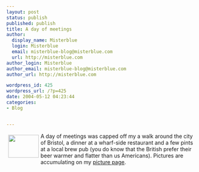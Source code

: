 ```yaml
---
layout: post
status: publish
published: publish
title: A day of meetings
author:
  display_name: Misterblue
  login: Misterblue
  email: misterblue-blog@misterblue.com
  url: http://misterblue.com
author_login: Misterblue
author_email: misterblue-blog@misterblue.com
author_url: http://misterblue.com

wordpress_id: 425
wordpress_url: /?p=425
date: 2004-05-12 04:23:44
categories:
- Blog


---
```

<a href="http://pics.misterblue.com/onepic/20040510-England/w640/h480/IMG_4510.jpg"
      target="onepic">
  <img src="http://pics.misterblue.com/20040510-England/80/60/IMG_4510.jpg"
    style="float: left; margin: 5px"  height="60" width="80" alt=""/>
</a><p>
A day of meetings was capped off my a walk around the city of Bristol, a dinner at a wharf-side restaurant and a few pints at a local brew pub (you do know that the British prefer their beer warmer and flatter than us Americans).
Pictures are accumulating on my
<a href="http://pics.misterblue.com/20040510-England/">picture page</a>.
</p>
